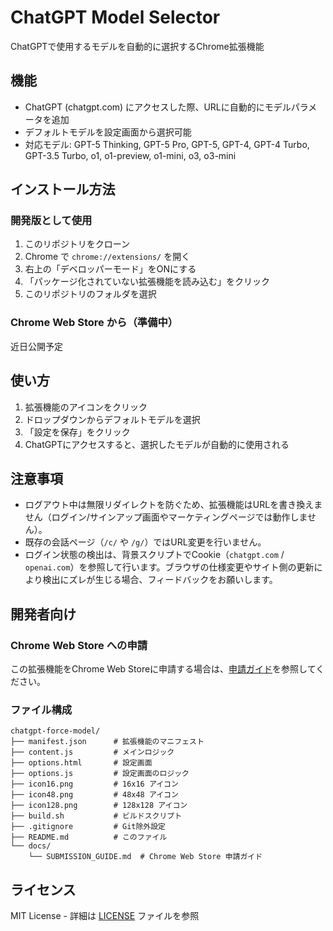 # ChatGPT Model Selector

ChatGPTで使用するモデルを自動的に選択するChrome拡張機能

## 機能

- ChatGPT (chatgpt.com) にアクセスした際、URLに自動的にモデルパラメータを追加
- デフォルトモデルを設定画面から選択可能
- 対応モデル: GPT-5 Thinking, GPT-5 Pro, GPT-5, GPT-4, GPT-4 Turbo, GPT-3.5 Turbo, o1, o1-preview, o1-mini, o3, o3-mini

## インストール方法

### 開発版として使用

1. このリポジトリをクローン
2. Chrome で `chrome://extensions/` を開く
3. 右上の「デベロッパーモード」をONにする
4. 「パッケージ化されていない拡張機能を読み込む」をクリック
5. このリポジトリのフォルダを選択

### Chrome Web Store から（準備中）

近日公開予定

## 使い方

1. 拡張機能のアイコンをクリック
2. ドロップダウンからデフォルトモデルを選択
3. 「設定を保存」をクリック
4. ChatGPTにアクセスすると、選択したモデルが自動的に使用される

## 注意事項

- ログアウト中は無限リダイレクトを防ぐため、拡張機能はURLを書き換えません（ログイン/サインアップ画面やマーケティングページでは動作しません）。
- 既存の会話ページ（`/c/` や `/g/`）ではURL変更を行いません。
 - ログイン状態の検出は、背景スクリプトでCookie（`chatgpt.com` / `openai.com`）を参照して行います。ブラウザの仕様変更やサイト側の更新により検出にズレが生じる場合、フィードバックをお願いします。

## 開発者向け

### Chrome Web Store への申請

この拡張機能をChrome Web Storeに申請する場合は、[申請ガイド](docs/SUBMISSION_GUIDE.md)を参照してください。

### ファイル構成

```
chatgpt-force-model/
├── manifest.json      # 拡張機能のマニフェスト
├── content.js         # メインロジック
├── options.html       # 設定画面
├── options.js         # 設定画面のロジック
├── icon16.png         # 16x16 アイコン
├── icon48.png         # 48x48 アイコン
├── icon128.png        # 128x128 アイコン
├── build.sh           # ビルドスクリプト
├── .gitignore         # Git除外設定
├── README.md          # このファイル
└── docs/
    └── SUBMISSION_GUIDE.md  # Chrome Web Store 申請ガイド
```

## ライセンス

MIT License - 詳細は [LICENSE](LICENSE) ファイルを参照
